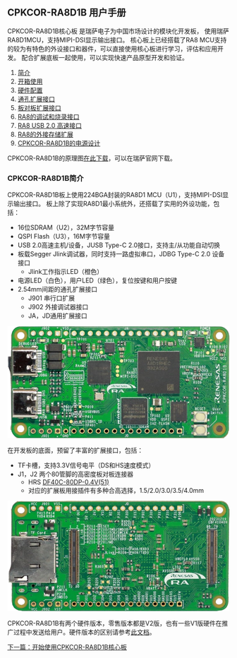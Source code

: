 ## CPKCOR-RA8D1B 用户手册

CPKCOR-RA8D1B核心板
是瑞萨电子为中国市场设计的模块化开发板，
使用瑞萨RA8D1MCU，支持MIPI-DSI显示输出接口。
核心板上已经搭载了RA8 MCU支持的较为有特色的外设接口和器件，可以直接使用核心板进行学习，评估和应用开发。
配合扩展底板一起使用，可以实现快速产品原型开发和验证。

1. [简介](#cpkcor-ra8d1b简介)
2. [开箱使用](02_unbox.md)
3. [硬件配置](03_hardware.md)
4. [通孔扩展接口](04_th_expansion.md)
5. [板对板扩展接口](05_btb_expansion.md)
6. [RA8的调试和烧录接口](06_debug.md)
7. [RA8 USB 2.0 高速接口](07_usbhs.md)
8. [RA8的外接存储扩展](08_storage.md)
9. [CPKCOR-RA8D1B的电源设计](09_powerdesign.md)

CPKCOR-RA8D1B的原理图[在此下载](CPKCOR_RA8x1x_V2_schmatic_release.pdf)，可以在瑞萨官网下载。

### CPKCOR-RA8D1B简介

CPKCOR-RA8D1B板上使用224BGA封装的RA8D1 MCU（U1），支持MIPI-DSI显示输出接口。
板上除了实现RA8D1最小系统外，还搭载了实用的外设功能，包括：

- 16位SDRAM（U2），32M字节容量
- QSPI Flash（U3），16M字节容量
- USB 2.0高速主机/设备，JUSB Type-C 2.0接口，支持主/从功能自动切换
- 板载Segger Jlink调试器，同时支持一路虚拟串口，JDBG Type-C 2.0 设备接口
  - Jlink工作指示LED（橙色）
- 电源LED（白色），用户LED（绿色），复位按键和用户按键
- 2.54mm间距的通孔扩展接口
  - J901 串行口扩展
  - J902 外接调试器接口
  - JA，JD通用扩展接口

![alt text](images/01_overview/CPKCOR_RA8D1B_V1_Top.png)

在开发板的底面，预留了丰富的扩展接口，包括：

- TF卡槽，支持3.3V信号电平（DS和HS速度模式）
- J1，J2 两个80管脚的高密度板对板连接器
  - HRS [DF40C-80DP-0.4V(51)](https://item.szlcsc.com/279578.html)
  - 对应的扩展板用接插件有多种合高选择，1.5/2.0/3.0/3.5/4.0mm
  
![alt text](images/01_overview/CPKCOR_RA8D1B_V1_Bottom.png)

CPKCOR-RA8D1B有两个硬件版本，零售版本都是V2版，也有一些V1版硬件在推广过程中发送给用户。硬件版本的区别请参考[此文档](CPKCOR_RA8D1B_Version_Diff.md)。

[下一篇：开始使用CPKCOR-RA8D1B核心板](02_unbox.md)